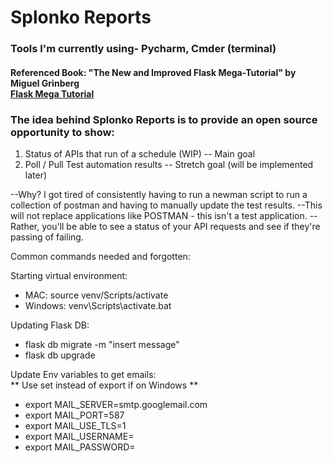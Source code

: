 <h1>Splonko Reports</h1>

<h3> Tools I'm currently using- Pycharm, Cmder (terminal) </h3>

<h4> Referenced Book: "The New and Improved Flask Mega-Tutorial" by Miguel Grinberg <br>
<a href="https://blog.miguelgrinberg.com/post/the-flask-mega-tutorial-part-i-hello-world"> Flask Mega Tutorial</a> </h4>

<h3> The idea behind Splonko Reports is to provide an open source opportunity to show: </h3>

1. Status of APIs that run of a schedule (WIP) -- Main goal
2. Poll / Pull Test automation results -- Stretch goal (will be implemented later)

--Why?
    I got tired of consistently having to run a newman script to run a collection of postman and 
    having to manually update the test results.
        --This will not replace applications like POSTMAN - this isn't a test application.
        --Rather, you'll be able to see a status of your API requests and see if they're passing
          of failing.


Common commands needed and forgotten:

Starting virtual environment:
* MAC: source venv/Scripts/activate
* Windows: venv\Scripts\activate.bat

Updating Flask DB: <br>
   * flask db migrate -m "insert message" <br>
   * flask db upgrade


Update Env variables to get emails: <br> ** Use set instead of export if on Windows ** <br>
* export MAIL_SERVER=smtp.googlemail.com
* export MAIL_PORT=587
* export MAIL_USE_TLS=1
* export MAIL_USERNAME=<your-gmail-username>
* export MAIL_PASSWORD=<your-gmail-password>
